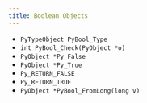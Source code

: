 ```yaml
---
title: Boolean Objects
---
```


- `PyTypeObject PyBool_Type`
- `int PyBool_Check(PyObject *o)`
- `PyObject *Py_False`
- `PyObject *Py_True`
- `Py_RETURN_FALSE`
- `Py_RETURN_TRUE`
- `PyObject *PyBool_FromLong(long v)`
